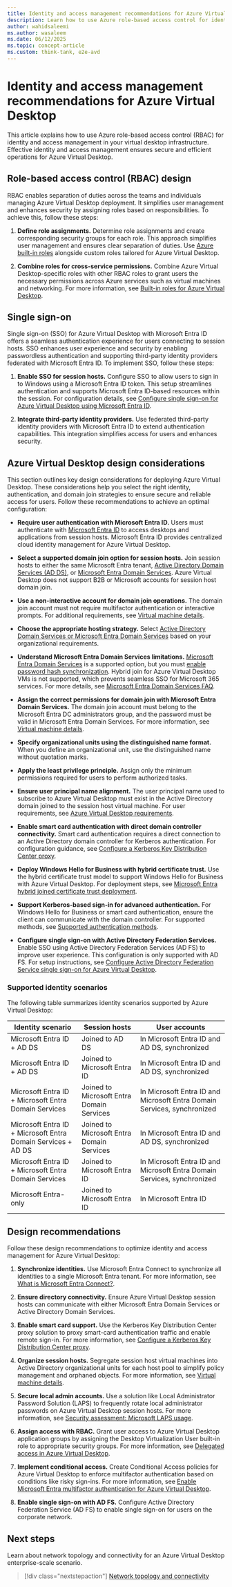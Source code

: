 ```yaml
---
title: Identity and access management recommendations for Azure Virtual Desktop
description: Learn how to use Azure role-based access control for identity and access management in your virtual desktop infrastructure.
author: wahidsaleemi
ms.author: wasaleem
ms.date: 06/12/2025
ms.topic: concept-article
ms.custom: think-tank, e2e-avd
---
```


# Identity and access management recommendations for Azure Virtual Desktop

This article explains how to use Azure role-based access control (RBAC) for identity and access management in your virtual desktop infrastructure. Effective identity and access management ensures secure and efficient operations for Azure Virtual Desktop.

## Role-based access control (RBAC) design

RBAC enables separation of duties across the teams and individuals managing Azure Virtual Desktop deployment. It simplifies user management and enhances security by assigning roles based on responsibilities. To achieve this, follow these steps:

1. **Define role assignments.** Determine role assignments and create corresponding security groups for each role. This approach simplifies user management and ensures clear separation of duties. Use [Azure built-in roles](/azure/role-based-access-control/built-in-roles) alongside custom roles tailored for Azure Virtual Desktop.

1. **Combine roles for cross-service permissions.** Combine Azure Virtual Desktop-specific roles with other RBAC roles to grant users the necessary permissions across Azure services such as virtual machines and networking. For more information, see [Built-in roles for Azure Virtual Desktop](/azure/virtual-desktop/rbac).

## Single sign-on
Single sign-on (SSO) for Azure Virtual Desktop with Microsoft Entra ID offers a seamless authentication experience for users connecting to session hosts. SSO enhances user experience and security by enabling passwordless authentication and supporting third-party identity providers federated with Microsoft Entra ID. To implement SSO, follow these steps:

1. **Enable SSO for session hosts.** Configure SSO to allow users to sign in to Windows using a Microsoft Entra ID token. This setup streamlines authentication and supports Microsoft Entra ID-based resources within the session. For configuration details, see [Configure single sign-on for Azure Virtual Desktop using Microsoft Entra ID](/azure/virtual-desktop/configure-single-sign-on).

1. **Integrate third-party identity providers.** Use federated third-party identity providers with Microsoft Entra ID to extend authentication capabilities. This integration simplifies access for users and enhances security.

## Azure Virtual Desktop design considerations

This section outlines key design considerations for deploying Azure Virtual Desktop. These considerations help you select the right identity, authentication, and domain join strategies to ensure secure and reliable access for users. Follow these recommendations to achieve an optimal configuration:

- **Require user authentication with Microsoft Entra ID.** Users must authenticate with [Microsoft Entra ID](/entra/fundamentals/whatis) to access desktops and applications from session hosts. Microsoft Entra ID provides centralized cloud identity management for Azure Virtual Desktop.

- **Select a supported domain join option for session hosts.** Join session hosts to either the same Microsoft Entra tenant, [Active Directory Domain Services (AD DS)](/windows-server/identity/ad-ds/get-started/virtual-dc/active-directory-domain-services-overview), or [Microsoft Entra Domain Services](/entra/identity/domain-services/overview). Azure Virtual Desktop does not support B2B or Microsoft accounts for session host domain join.

- **Use a non-interactive account for domain join operations.** The domain join account must not require multifactor authentication or interactive prompts. For additional requirements, see [Virtual machine details](/azure/virtual-desktop/create-host-pools-azure-marketplace#virtual-machine-details).

- **Choose the appropriate hosting strategy.** Select [Active Directory Domain Services or Microsoft Entra Domain Services](/entra/identity/domain-services/compare-identity-solutions) based on your organizational requirements.

- **Understand Microsoft Entra Domain Services limitations.** [Microsoft Entra Domain Services](/entra/identity/domain-services/) is a supported option, but you must [enable password hash synchronization](/entra/identity/domain-services/tutorial-configure-password-hash-sync). Hybrid join for Azure Virtual Desktop VMs is not supported, which prevents seamless SSO for Microsoft 365 services. For more details, see [Microsoft Entra Domain Services FAQ](/entra/identity/domain-services/faqs).

- **Assign the correct permissions for domain join with Microsoft Entra Domain Services.** The domain join account must belong to the Microsoft Entra DC administrators group, and the password must be valid in Microsoft Entra Domain Services. For more information, see [Virtual machine details](/azure/virtual-desktop/create-host-pools-azure-marketplace#virtual-machine-details).

- **Specify organizational units using the distinguished name format.** When you define an organizational unit, use the distinguished name without quotation marks.

- **Apply the least privilege principle.** Assign only the minimum permissions required for users to perform authorized tasks.

- **Ensure user principal name alignment.** The user principal name used to subscribe to Azure Virtual Desktop must exist in the Active Directory domain joined to the session host virtual machine. For user requirements, see [Azure Virtual Desktop requirements](/azure/virtual-desktop/overview#requirements).

- **Enable smart card authentication with direct domain controller connectivity.** Smart card authentication requires a direct connection to an Active Directory domain controller for Kerberos authentication. For configuration guidance, see [Configure a Kerberos Key Distribution Center proxy](/azure/virtual-desktop/key-distribution-center-proxy).

- **Deploy Windows Hello for Business with hybrid certificate trust.** Use the hybrid certificate trust model to support Windows Hello for Business with Azure Virtual Desktop. For deployment steps, see [Microsoft Entra hybrid joined certificate trust deployment](/windows/security/identity-protection/hello-for-business/hello-hybrid-cert-trust).

- **Support Kerberos-based sign-in for advanced authentication.** For Windows Hello for Business or smart card authentication, ensure the client can communicate with the domain controller. For supported methods, see [Supported authentication methods](/azure/virtual-desktop/authentication).

- **Configure single sign-on with Active Directory Federation Services.** Enable SSO using Active Directory Federation Services (AD FS) to improve user experience. This configuration is only supported with AD FS. For setup instructions, see [Configure Active Directory Federation Service single sign-on for Azure Virtual Desktop](/azure/virtual-desktop/configure-adfs-sso).

### Supported identity scenarios

The following table summarizes identity scenarios supported by Azure Virtual Desktop:

| Identity scenario | Session hosts | User accounts |
|--|--|--|
| Microsoft Entra ID + AD DS | Joined to AD DS | In Microsoft Entra ID and AD DS, synchronized |
| Microsoft Entra ID + AD DS | Joined to Microsoft Entra ID | In Microsoft Entra ID and AD DS, synchronized |
| Microsoft Entra ID + Microsoft Entra Domain Services | Joined to Microsoft Entra Domain Services | In Microsoft Entra ID and Microsoft Entra Domain Services, synchronized |
| Microsoft Entra ID + Microsoft Entra Domain Services + AD DS | Joined to Microsoft Entra Domain Services | In Microsoft Entra ID and AD DS, synchronized |
| Microsoft Entra ID + Microsoft Entra Domain Services | Joined to Microsoft Entra ID | In Microsoft Entra ID and Microsoft Entra Domain Services, synchronized|
| Microsoft Entra-only | Joined to Microsoft Entra ID | In Microsoft Entra ID |


## Design recommendations

Follow these design recommendations to optimize identity and access management for Azure Virtual Desktop:

1. **Synchronize identities.** Use Microsoft Entra Connect to synchronize all identities to a single Microsoft Entra tenant. For more information, see [What is Microsoft Entra Connect?](/entra/identity/hybrid/connect/whatis-azure-ad-connect).

2. **Ensure directory connectivity.** Ensure Azure Virtual Desktop session hosts can communicate with either Microsoft Entra Domain Services or Active Directory Domain Services.

3. **Enable smart card support.** Use the Kerberos Key Distribution Center proxy solution to proxy smart-card authentication traffic and enable remote sign-in. For more information, see [Configure a Kerberos Key Distribution Center proxy](/azure/virtual-desktop/key-distribution-center-proxy).

4. **Organize session hosts.** Segregate session host virtual machines into Active Directory organizational units for each host pool to simplify policy management and orphaned objects. For more information, see [Virtual machine details](/azure/virtual-desktop/create-host-pools-azure-marketplace#virtual-machine-details).

5. **Secure local admin accounts.** Use a solution like Local Administrator Password Solution (LAPS) to frequently rotate local administrator passwords on Azure Virtual Desktop session hosts. For more information, see [Security assessment: Microsoft LAPS usage](/defender-for-identity/cas-isp-laps).

6. **Assign access with RBAC.** Grant user access to Azure Virtual Desktop application groups by assigning the Desktop Virtualization User built-in role to appropriate security groups. For more information, see [Delegated access in Azure Virtual Desktop](/azure/virtual-desktop/delegated-access-virtual-desktop).

7. **Implement conditional access.** Create Conditional Access policies for Azure Virtual Desktop to enforce multifactor authentication based on conditions like risky sign-ins. For more information, see [Enable Microsoft Entra multifactor authentication for Azure Virtual Desktop](/azure/virtual-desktop/set-up-mfa).

8. **Enable single sign-on with AD FS.** Configure Active Directory Federation Service (AD FS) to enable single sign-on for users on the corporate network.

## Next steps

Learn about network topology and connectivity for an Azure Virtual Desktop enterprise-scale scenario.

> [!div class="nextstepaction"]
> [Network topology and connectivity](./eslz-network-topology-and-connectivity.md)
